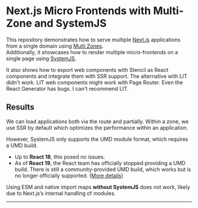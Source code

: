 # Next.js Micro Frontends with Multi-Zone and SystemJS

This repository demonstrates how to serve multiple [Next.js](https://nextjs.org/) applications from a single domain using [Multi Zones](https://nextjs.org/docs/advanced-features/multi-zones).  
Additionally, it showcases how to render multiple micro-frontends on a single page using [SystemJS](https://github.com/systemjs/systemjs).

It also shows how to export web components with Stencil as React components and integrate them with SSR support. 
The alternative with LIT didn't work. LIT web components might work with Page Router. Even the React Generator has bugs. I can't recommend LIT.

## Results

We can load applications both via the route and partially.
Within a zone, we use SSR by default which optimizes the performance within an application.

However, SystemJS only supports the UMD module format, which requires a UMD build.

- Up to **React 18**, this posed no issues.
- As of **React 19**, the React team has officially stopped providing a UMD build. There is still a community-provided UMD build, which works but is no longer officially supported. ([More details](https://github.com/facebook/react/issues/31867))

Using ESM and native import maps **without SystemJS** does not work, likely due to Next.js’s internal handling of modules.

---
